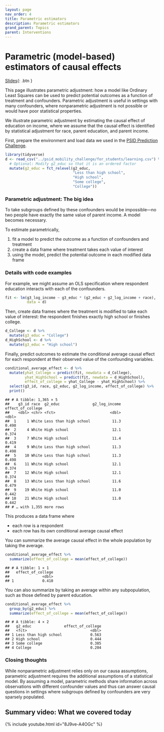 ```yaml
---
layout: page
nav_order: 4
title: Parametric estimators
description: Parametric estimators
grand_parent: Topics
parent: Interventions
---
```


# Parametric (model-based) estimators of causal effects

[Slides](../../assets/slides/causal_estimators_parametric.pdf){: .btn }


This page illustrates parametric adjustment: how a model like Ordinary
Least Squares can be used to predict potential outcomes as a function of
treatment and confounders. Parametric adjustment is useful in settings
with many confounders, where nonparametric adjustment is not possible or
would have poor statistical properties.

We illustrate parametric adjustment by estimating the causal effect of
education on income, where we assume that the causal effect is
identified by statistical adjustment for race, parent education, and
parent income.

First, prepare the environment and load data we used in the [PSID
Prediction
Challenge](https://www.openicpsr.org/openicpsr/project/185941).

``` r
library(tidyverse)
d <- read_csv("../psid_mobility_challenge/for_students/learning.csv") %>%
  # Optional: Modify g2_educ so that it is an ordered factor
  mutate(g2_educ = fct_relevel(g2_educ, 
                               "Less than high school",
                               "High school",
                               "Some college",
                               "College"))
```

### Parametric adjustment: The big idea

To take subgroups defined by these confounders would be impossible—no
two people have exactly the same value of parent income. A model becomes
necessary.

To estimate parametrically,

1.  fit a model to predict the outcome as a function of confounders and
    treatment
2.  create a data frame where treatment takes each value of interest
3.  using the model, predict the potential outcome in each modified data
    frame

### Details with code examples

For example, we might assume an OLS specification where respondent
education interacts with each of the confounders.

``` r
fit <- lm(g3_log_income ~ g3_educ * (g2_educ + g2_log_income + race),
          data = d)
```

Then, create data frames where the treatment is modified to take each
value of interest: the respondent finishes exactly high school or
finishes college.

``` r
d_College <- d %>%
  mutate(g3_educ = "College")
d_HighSchool <- d %>%
  mutate(g3_educ = "High school")
```

Finally, predict outcomes to estimate the conditional average causal
effect for each respondent at their observed value of the confounding
variables.

``` r
conditional_average_effect <- d %>%
  mutate(yhat_College = predict(fit, newdata = d_College),
         yhat_HighSchool = predict(fit, newdata = d_HighSchool),
         effect_of_college = yhat_College - yhat_HighSchool) %>%
  select(g3_id, race, g2_educ, g2_log_income, effect_of_college) %>%
  print()
```

    ## # A tibble: 1,365 × 5
    ##    g3_id race  g2_educ               g2_log_income effect_of_college
    ##    <dbl> <chr> <fct>                         <dbl>             <dbl>
    ##  1     1 White Less than high school          11.3             0.498
    ##  2     4 White High school                    12.1             0.374
    ##  3     7 White High school                    11.4             0.419
    ##  4     9 White Less than high school          11.3             0.498
    ##  5    10 White Less than high school          11.3             0.498
    ##  6    11 White High school                    12.1             0.374
    ##  7    12 White High school                    12.1             0.374
    ##  8    13 White Less than high school          11.6             0.479
    ##  9    19 White High school                    11.0             0.442
    ## 10    21 White High school                    11.0             0.442
    ## # … with 1,355 more rows

This produces a data frame where

- each row is a respondent
- each row has its own conditional average causal effect

You can summarize the average causal effect in the whole population by
taking the average.

``` r
conditional_average_effect %>%
  summarize(effect_of_college = mean(effect_of_college))
```

    ## # A tibble: 1 × 1
    ##   effect_of_college
    ##               <dbl>
    ## 1             0.410

You can also summarize by taking an average within any subpopulation,
such as those defined by parent education.

``` r
conditional_average_effect %>%
  group_by(g2_educ) %>%
  summarize(effect_of_college = mean(effect_of_college))
```

    ## # A tibble: 4 × 2
    ##   g2_educ               effect_of_college
    ##   <fct>                             <dbl>
    ## 1 Less than high school             0.563
    ## 2 High school                       0.444
    ## 3 Some college                      0.385
    ## 4 College                           0.204

### Closing thoughts

While nonparametric adjustment relies only on our causa assumptions,
parametric adjustment requires the additional assumptions of a
statistical model. By assuming a model, parametric methods share
information across observations with different confounder values and
thus can answer causal questions in settings where subgroups defined by
confounders are very sparsely populated.

## Summary video: What we covered today

{% include youtube.html id="8J9ve-A4OGc" %}
